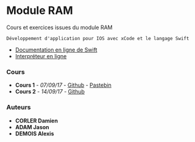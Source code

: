 # Module RAM

Cours et exercices issues du module RAM
```
Développement d'application pour IOS avec xCode et le langage Swift
```
- [Documentation en ligne de Swift](https://developer.apple.com/library/content/documentation/Swift/Conceptual/Swift_Programming_Language/TheBasics.html#//apple_ref/doc/uid/TP40014097-CH5-ID309)
- [Interpréteur en ligne](https://swift.sandbox.bluemix.net/)

### Cours

* **Cours 1** - *07/09/17* - [Github](ram_070917_corler_cours_1.swift) - [Pastebin](https://pastebin.com/ubefTeA0)
* **Cours 2** - *14/09/17* - [Github](ram_140917_corler_cours_2.swift)

### Auteurs

* **CORLER Damien**
* **ADAM Jason**
* **DEMOIS Alexis**
